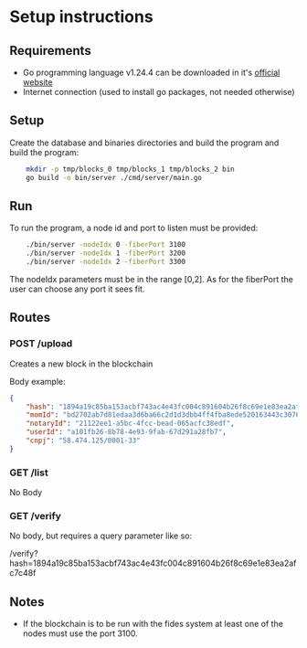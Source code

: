 # Setup instructions 

## Requirements

- Go programming language v1.24.4 can be downloaded in it's [official website](https://go.dev/)
- Internet connection (used to install go packages, not needed otherwise)

## Setup 

Create the database and binaries directories and build the program and build the program:
```bash
    mkdir -p tmp/blocks_0 tmp/blocks_1 tmp/blocks_2 bin
    go build -o bin/server ./cmd/server/main.go
```


## Run
To run the program, a node id and port to listen must be provided:
```bash
    ./bin/server -nodeIdx 0 -fiberPort 3100
    ./bin/server -nodeIdx 1 -fiberPort 3200
    ./bin/server -nodeIdx 2 -fiberPort 3300
```
The nodeIdx parameters must be in the range [0,2]. As for the fiberPort the user can choose any port it sees fit.


## Routes 

### POST /upload

Creates a new block in the blockchain 

Body example:
```json
{
    "hash": "1894a19c85ba153acbf743ac4e43fc004c891604b26f8c69e1e83ea2afc7c48f",
    "momId": "bd2702ab7d81edaa3d6ba66c2d1d3dbb4ff4fba8ede520163443c3076fc4a85b",
    "notaryId": "21122ee1-a5bc-4fcc-bead-065acfc38edf",
    "userId": "a101fb26-8b78-4e93-9fab-67d291a28fb7",
    "cnpj": "58.474.125/0001-33"
}
```


### GET /list 

No Body 

### GET /verify 

No body, but requires a query parameter like so:

/verify?hash=1894a19c85ba153acbf743ac4e43fc004c891604b26f8c69e1e83ea2afc7c48f

## Notes 

- If the blockchain is to be run with the fides system at least one of the nodes must use the port 3100.



